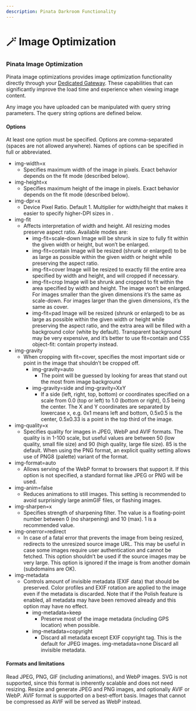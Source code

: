 ```yaml
---
description: Pinata Darkroom Functionality
---
```


# 🪄 Image Optimization

### Pinata Image Optimization

Pinata image optimizations provides image optimization functionality directly through your [Dedicated Gateway](broken-reference). These capabilities that can significantly improve the load time and experience when viewing image content.

Any image you have uploaded can be manipulated with query string parameters. ‌The query string options are defined below. ‌&#x20;

#### Options ‌&#x20;

At least one option must be specified. Options are comma-separated (spaces are not allowed anywhere). Names of options can be specified in full or abbreviated. ‌&#x20;

* img-width=x&#x20;
  * Specifies maximum width of the image in pixels. Exact behavior depends on the fit mode (described below).&#x20;
* img-height=x&#x20;
  * Specifies maximum height of the image in pixels. Exact behavior depends on the fit mode (described below).&#x20;
* img-dpr=x&#x20;
  * Device Pixel Ratio. Default 1. Multiplier for width/height that makes it easier to specify higher-DPI sizes in .&#x20;
* img-fit&#x20;
  * Affects interpretation of width and height. All resizing modes preserve aspect ratio. Available modes are:&#x20;
    * img-fit=scale-down Image will be shrunk in size to fully fit within the given width or height, but won’t be enlarged.&#x20;
    * img-fit=contain Image will be resized (shrunk or enlarged) to be as large as possible within the given width or height while preserving the aspect ratio.&#x20;
    * img-fit=cover Image will be resized to exactly fill the entire area specified by width and height, and will cropped if necessary.&#x20;
    * img-fit=crop Image will be shrunk and cropped to fit within the area specified by width and height. The image won’t be enlarged. For images smaller than the given dimensions it’s the same as scale-down. For images larger than the given dimensions, it’s the same as cover.&#x20;
    * img-fit=pad Image will be resized (shrunk or enlarged) to be as large as possible within the given width or height while preserving the aspect ratio, and the extra area will be filled with a background color (white by default). Transparent background may be very expensive, and it’s better to use fit=contain and CSS object-fit: contain property instead.&#x20;
* img-gravity&#x20;
  * When cropping with fit=cover, specifies the most important side or point in the image that shouldn’t be cropped off.&#x20;
    * img-gravity=auto&#x20;
      * The point will be guessed by looking for areas that stand out the most from image background&#x20;
    * img-gravity=side and img-gravity=XxY&#x20;
      * If a side (left, right, top, bottom) or coordinates specified on a scale from 0.0 (top or left) to 1.0 (bottom or right), 0.5 being the center. The X and Y coordinates are separated by lowercase x, e.g. 0x1 means left and bottom, 0.5x0.5 is the center, 0.5x0.33 is a point in the top third of the image.&#x20;
* img-quality=x&#x20;
  * Specifies quality for images in JPEG, WebP and AVIF formats. The quality is in 1-100 scale, but useful values are between 50 (low quality, small file size) and 90 (high quality, large file size). 85 is the default. When using the PNG format, an explicit quality setting allows use of PNG8 (palette) variant of the format.&#x20;
* img-format=auto&#x20;
  * Allows serving of the WebP format to browsers that support it. If this option is not specified, a standard format like JPEG or PNG will be used.&#x20;
* img-anim=false&#x20;
  * Reduces animations to still images. This setting is recommended to avoid surprisingly large animGIF files, or flashing images.&#x20;
* img-sharpen=x&#x20;
  * Specifies strength of sharpening filter. The value is a floating-point number between 0 (no sharpening) and 10 (max). 1 is a recommended value.&#x20;
* img-onerror=redirect&#x20;
  * In case of a fatal error that prevents the image from being resized, redirects to the unresized source image URL. This may be useful in case some images require user authentication and cannot be fetched. This option shouldn’t be used if the source images may be very large. This option is ignored if the image is from another domain (subdomains are OK).&#x20;
* img-metadata&#x20;
  * Controls amount of invisible metadata (EXIF data) that should be preserved. Color profiles and EXIF rotation are applied to the image even if the metadata is discarded. Note that if the Polish feature is enabled, all metadata may have been removed already and this option may have no effect.&#x20;
    * img-metadata=keep&#x20;
      * Preserve most of the image metadata (including GPS location) when possible.&#x20;
    * img-metadata=copyright&#x20;
      * Discard all metadata except EXIF copyright tag. This is the default for JPEG images. img-metadata=none Discard all invisible metadata.

#### Formats and limitations

Read JPEG, PNG, GIF (including animations), and WebP images. SVG is not supported, since this format is inherently scalable and does not need resizing. Resize and generate JPEG and PNG images, and optionally AVIF or WebP. AVIF format is supported on a best-effort basis. Images that cannot be compressed as AVIF will be served as WebP instead.
